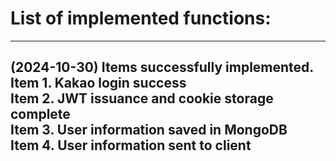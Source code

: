 # List of implemented functions:  
---
(2024-10-30) Items successfully implemented.
Item 1. Kakao login success  
Item 2. JWT issuance and cookie storage complete  
Item 3. User information saved in MongoDB  
Item 4. User information sent to client  
---  
